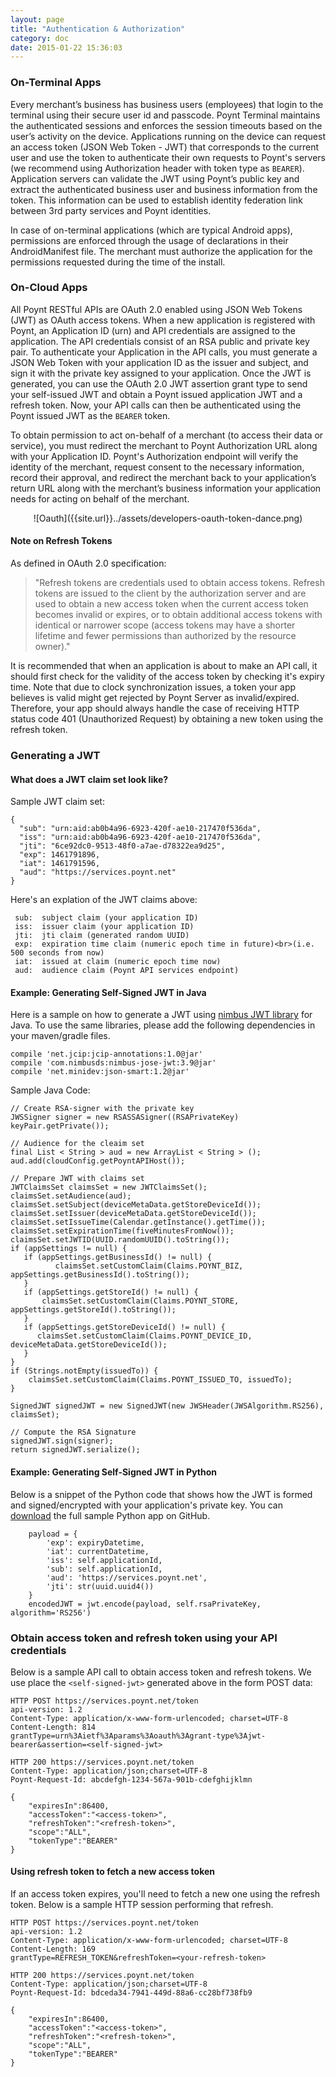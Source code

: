 ```yaml
---
layout: page
title: "Authentication & Authorization"
category: doc
date: 2015-01-22 15:36:03
---
```


### On-Terminal Apps

Every merchant’s business has business users (employees) that login to the terminal using their secure user id and passcode. Poynt Terminal maintains the authenticated sessions and enforces the session timeouts based on the user’s activity on the device. Applications running on the device can request an access token (JSON Web Token - JWT) that corresponds to the current user and use the token to authenticate their own requests to Poynt's servers (we recommend using Authorization header with token type as `BEARER`). Application servers can validate the JWT using Poynt’s public key and extract the authenticated business user and business information from the token. This information can be used to establish identity federation link between 3rd party services and Poynt identities.

In case of on-terminal applications (which are typical Android apps), permissions are enforced through the usage of declarations in their AndroidManifest file. The merchant must authorize the application for the permissions requested during the time of the install.


### On-Cloud Apps

All Poynt RESTful APIs are OAuth 2.0 enabled using JSON Web Tokens (JWT) as OAuth access tokens. When a new application is registered with Poynt, an Application ID (urn) and API credentials are assigned to the application. The API credentials consist of an RSA public and private key pair. To authenticate your Application in the API calls, you must generate a JSON Web Token with your application ID as the issuer and subject, and sign it with the private key assigned to your application. Once the JWT is generated, you can use the OAuth 2.0 JWT assertion grant type to send your self-issued JWT and obtain a Poynt issued application JWT and a refresh token. Now, your API calls can then be authenticated using the Poynt issued JWT as the `BEARER` token.

To obtain permission to act on-behalf of a merchant (to access their data or service), you must redirect the merchant to Poynt Authorization URL along with your Application ID. Poynt's Authorization endpoint will verify the identity of the merchant, request consent to the necessary information, record their approval, and redirect the merchant back to your application’s return URL along with the merchant’s business information your application needs for acting on behalf of the merchant.

<center>![Oauth]({{site.url}}../assets/developers-oauth-token-dance.png)</center>

#### Note on Refresh Tokens

As defined in OAuth 2.0 specification:

> "Refresh tokens are credentials used to obtain access tokens. Refresh tokens are issued to the client by the authorization server and are used to obtain a new access token when the current access token becomes invalid or expires, or to obtain additional access tokens with identical or narrower scope (access tokens may have a shorter lifetime and fewer permissions than authorized by the resource owner)."

It is recommended that when an application is about to make an API call, it should first check for the validity of the access token by checking it's expiry time. Note that due to clock synchronization issues, a token your app believes is valid might get rejected by Poynt Server as invalid/expired. Therefore, your app should always handle the case of receiving HTTP status code 401 (Unauthorized Request) by obtaining a new token using the refresh token.

### Generating a JWT ###
#### What does a JWT claim set look like? ####
Sample JWT claim set:

```
{
  "sub": "urn:aid:ab0b4a96-6923-420f-ae10-217470f536da",
  "iss": "urn:aid:ab0b4a96-6923-420f-ae10-217470f536da",
  "jti": "6ce92dc0-9513-48f0-a7ae-d78322ea9d25",
  "exp": 1461791896,
  "iat": 1461791596,
  "aud": "https://services.poynt.net"
}
```

Here's an explation of the JWT claims above:

```
 sub:  subject claim (your application ID)
 iss:  issuer claim (your application ID)
 jti:  jti claim (generated random UUID)
 exp:  expiration time claim (numeric epoch time in future)<br>(i.e. 500 seconds from now)
 iat:  issued at claim (numeric epoch time now)
 aud:  audience claim (Poynt API services endpoint)
```

#### Example: Generating Self-Signed JWT in Java ####
Here is a sample on how to generate a JWT using [nimbus JWT library](http://connect2id.com/products/nimbus-jose-jwt) for Java. To use the same libraries, please add the following dependencies in your maven/gradle files.

```
compile 'net.jcip:jcip-annotations:1.0@jar'
compile 'com.nimbusds:nimbus-jose-jwt:3.9@jar'
compile 'net.minidev:json-smart:1.2@jar'
```


   Sample Java Code:

   ```
   // Create RSA-signer with the private key
   JWSSigner signer = new RSASSASigner((RSAPrivateKey) keyPair.getPrivate());

   // Audience for the cleaim set
   final List < String > aud = new ArrayList < String > ();
   aud.add(cloudConfig.getPoyntAPIHost());

   // Prepare JWT with claims set
   JWTClaimsSet claimsSet = new JWTClaimsSet();
   claimsSet.setAudience(aud);
   claimsSet.setSubject(deviceMetaData.getStoreDeviceId());
   claimsSet.setIssuer(deviceMetaData.getStoreDeviceId());
   claimsSet.setIssueTime(Calendar.getInstance().getTime());
   claimsSet.setExpirationTime(fiveMinutesFromNow());
   claimsSet.setJWTID(UUID.randomUUID().toString());
   if (appSettings != null) {
      if (appSettings.getBusinessId() != null) {
             claimsSet.setCustomClaim(Claims.POYNT_BIZ, appSettings.getBusinessId().toString());
      }
      if (appSettings.getStoreId() != null) {
          claimsSet.setCustomClaim(Claims.POYNT_STORE, appSettings.getStoreId().toString());
      }
      if (appSettings.getStoreDeviceId() != null) {
         claimsSet.setCustomClaim(Claims.POYNT_DEVICE_ID, deviceMetaData.getStoreDeviceId());
      }
   }
   if (Strings.notEmpty(issuedTo)) {
       claimsSet.setCustomClaim(Claims.POYNT_ISSUED_TO, issuedTo);
   }

   SignedJWT signedJWT = new SignedJWT(new JWSHeader(JWSAlgorithm.RS256), claimsSet);

   // Compute the RSA Signature
   signedJWT.sign(signer);
   return signedJWT.serialize();
   ```
   
#### Example: Generating Self-Signed JWT in Python ####
Below is a snippet of the Python code that shows how the JWT is formed and signed/encrypted with your application's private key. You can [download](https://github.com/poynt/python-sample) the full sample Python app on GitHub. 

```
    payload = {
        'exp': expiryDatetime,
        'iat': currentDatetime,
        'iss': self.applicationId,
        'sub': self.applicationId,
        'aud': 'https://services.poynt.net',
        'jti': str(uuid.uuid4())
    }
    encodedJWT = jwt.encode(payload, self.rsaPrivateKey, algorithm='RS256')
```


### Obtain access token and refresh token using your API credentials ###
Below is a sample API call to obtain access token and refresh tokens. We use place the `<self-signed-jwt>` generated above in the form POST data:

```
HTTP POST https://services.poynt.net/token
api-version: 1.2
Content-Type: application/x-www-form-urlencoded; charset=UTF-8
Content-Length: 814
grantType=urn%3Aietf%3Aparams%3Aoauth%3Agrant-type%3Ajwt-bearer&assertion=<self-signed-jwt>

HTTP 200 https://services.poynt.net/token
Content-Type: application/json;charset=UTF-8
Poynt-Request-Id: abcdefgh-1234-567a-901b-cdefghijklmn

{
    "expiresIn":86400,
    "accessToken":"<access-token>",
    "refreshToken":"<refresh-token>",
    "scope":"ALL",
    "tokenType":"BEARER"
}
```

#### Using refresh token to fetch a new access token

If an access token expires, you'll need to fetch a new one using the refresh token. Below is a sample HTTP session performing that refresh.

```
HTTP POST https://services.poynt.net/token
api-version: 1.2
Content-Type: application/x-www-form-urlencoded; charset=UTF-8
Content-Length: 169
grantType=REFRESH_TOKEN&refreshToken=<your-refresh-token>

HTTP 200 https://services.poynt.net/token
Content-Type: application/json;charset=UTF-8
Poynt-Request-Id: bdceda34-7941-449d-88a6-cc28bf738fb9

{
    "expiresIn":86400,
    "accessToken":"<access-token>",
    "refreshToken":"<refresh-token>",
    "scope":"ALL",
    "tokenType":"BEARER"
}
```
